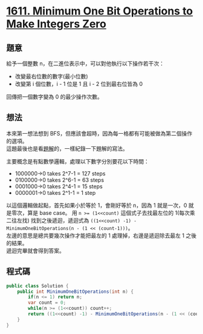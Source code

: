 # [1611. Minimum One Bit Operations to Make Integers Zero](https://leetcode.com/problems/minimum-one-bit-operations-to-make-integers-zero/?envType=daily-question&envId=2023-11-30)

## 題意

給予一個整數 n，在二進位表示中，可以對他執行以下操作若干次：

- 改變最右位數的數字(最小位數)
- 改變第 i 個位數，i - 1 位是 1 且 i - 2 位到最右位皆為 0

回傳把一個數字變為 0 的最少操作次數。

## 想法

本來第一想法想到 BFS，但應該會超時，因為每一格都有可能被做為第二個操作的選項。  
這題最後也是看[題解](https://leetcode.com/problems/minimum-one-bit-operations-to-make-integers-zero/solutions/4344660/beats-100-explained-with-video-fastest-recursive-solution-visualized-too/)的，一樣紀錄一下題解的寫法。

主要概念是有點數學邏輯，處理以下數字分別要花以下時間：

- 1000000->0 takes 2^7-1 = 127 steps
- 0100000->0 takes 2^6-1 = 63 steps
- 0001000->0 takes 2^4-1 = 15 steps
- 0000001->0 takes 2^1-1 = 1 step

以這個邏輯做起點，首先如果小於等於 1，會剛好等於 n，因為 1 就是一次，0 就是零次，算是 base case。
用 `n >= (1<<count)` 這個式子去找最左位的 1(每次乘二往左找)
找到之後遞迴，遞迴式為 `((1<<count) -1) - MinimumOneBitOperations(n - (1 << (count-1)))`。  
左邊的意思是總共要幾次操作才能把最左的 1 處理掉，右邊是遞迴除去最左 1 之後的結果。  
遞迴完畢就會得到答案。

## 程式碼

```csharp
public class Solution {
    public int MinimumOneBitOperations(int n) {
        if(n <= 1) return n;
        var count = 0;
        while(n >= (1<<count)) count++;
        return ((1<<count) -1) - MinimumOneBitOperations(n - (1 << (count-1)));
    }
}
```

